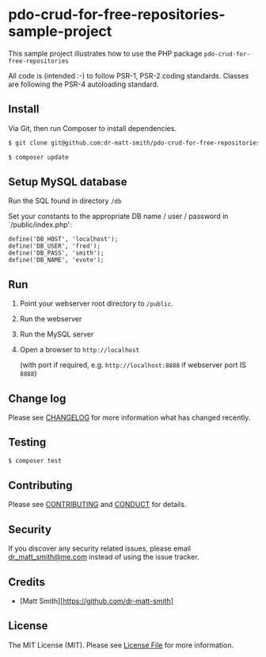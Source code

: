 # pdo-crud-for-free-repositories-sample-project


This sample project illustrates how to use the PHP package `pdo-crud-for-free-repositories`

All code is (intended :-) to follow PSR-1, PSR-2 coding standards. Classes are following the PSR-4 autoloading standard.

## Install

Via Git, then run Composer to install dependencies.

``` bash
$ git clone git@github.com:dr-matt-smith/pdo-crud-for-free-repositories-sample-project.git

$ composer update
```

## Setup MySQL database

Run the SQL found in directory `/db`

Set your constants to the appropriate DB name / user / password in `/public/index.php':

```
define('DB_HOST', 'localhost');
define('DB_USER', 'fred');
define('DB_PASS', 'smith');
define('DB_NAME', 'evote');
```

## Run

1. Point your webserver root directory to `/public`.
1. Run the webserver
1. Run the MySQL server
1. Open a browser to `http://localhost`

    (with port if required, e.g. `http://localhost:8888` if webserver port IS `8888`)


## Change log

Please see [CHANGELOG](CHANGELOG.md) for more information what has changed recently.

## Testing

``` bash
$ composer test
```

## Contributing

Please see [CONTRIBUTING](CONTRIBUTING.md) and [CONDUCT](CONDUCT.md) for details.

## Security

If you discover any security related issues, please email dr_matt_smith@me.com instead of using the issue tracker.

## Credits

- [Matt Smith][https://github.com/dr-matt-smith]

## License

The MIT License (MIT). Please see [License File](LICENSE.md) for more information.

[ico-version]: https://img.shields.io/packagist/v/mattsmithdev/:package_name.svg?style=flat-square
[ico-license]: https://img.shields.io/badge/license-MIT-brightgreen.svg?style=flat-square
[ico-travis]: https://img.shields.io/travis/mattsmithdev/:package_name/master.svg?style=flat-square
[ico-scrutinizer]: https://img.shields.io/scrutinizer/coverage/g/mattsmithdev/:package_name.svg?style=flat-square
[ico-code-quality]: https://img.shields.io/scrutinizer/g/mattsmithdev/:package_name.svg?style=flat-square
[ico-downloads]: https://img.shields.io/packagist/dt/mattsmithdev/:package_name.svg?style=flat-square

[link-packagist]: https://packagist.org/packages/mattsmithdev/:package_name
[link-travis]: https://travis-ci.org/mattsmithdev/:package_name
[link-scrutinizer]: https://scrutinizer-ci.com/g/mattsmithdev/:package_name/code-structure
[link-code-quality]: https://scrutinizer-ci.com/g/mattsmithdev/:package_name
[link-downloads]: https://packagist.org/packages/mattsmithdev/:package_name
[link-author]: https://github.com/mattsmithdev
[link-contributors]: ../../contributors
